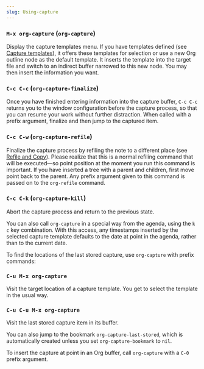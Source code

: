 ```yaml
---
slug: Using-capture
---
```


### `M-x org-capture` (`org-capture`)

Display the capture templates menu. If you have templates defined (see [Capture templates](Capture-templates)), it offers these templates for selection or use a new Org outline node as the default template. It inserts the template into the target file and switch to an indirect buffer narrowed to this new node. You may then insert the information you want.

### `C-c C-c` (`org-capture-finalize`)

Once you have finished entering information into the capture buffer, `C-c C-c` returns you to the window configuration before the capture process, so that you can resume your work without further distraction. When called with a prefix argument, finalize and then jump to the captured item.

### `C-c C-w` (`org-capture-refile`)

Finalize the capture process by refiling the note to a different place (see [Refile and Copy](Refile-and-Copy)). Please realize that this is a normal refiling command that will be executed—so point position at the moment you run this command is important. If you have inserted a tree with a parent and children, first move point back to the parent. Any prefix argument given to this command is passed on to the `org-refile` command.

### `C-c C-k` (`org-capture-kill`)

Abort the capture process and return to the previous state.

You can also call `org-capture` in a special way from the agenda, using the `k c` key combination. With this access, any timestamps inserted by the selected capture template defaults to the date at point in the agenda, rather than to the current date.

To find the locations of the last stored capture, use `org-capture` with prefix commands:

### `C-u M-x org-capture`

Visit the target location of a capture template. You get to select the template in the usual way.

### `C-u C-u M-x org-capture`

Visit the last stored capture item in its buffer.

You can also jump to the bookmark `org-capture-last-stored`, which is automatically created unless you set `org-capture-bookmark` to `nil`.

To insert the capture at point in an Org buffer, call `org-capture` with a `C-0` prefix argument.
